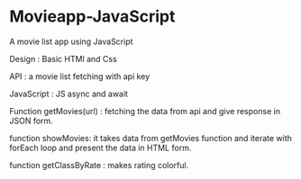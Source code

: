 # Movieapp-JavaScript
A movie list app using JavaScript

Design : Basic HTMl and Css

API : a movie list fetching with api key

JavaScript : 
JS async and await

Function getMovies(url) : fetching the data from api and give response in JSON form.

function showMovies: it takes data from getMovies function and iterate with forEach loop and present the data in HTML form.

function getClassByRate : makes rating colorful.

